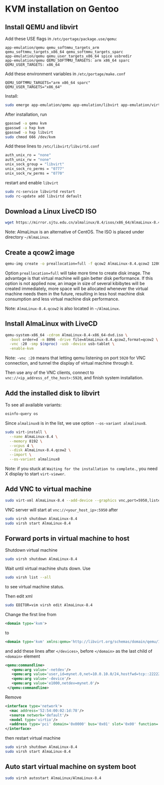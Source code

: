 # KVM installation on Gentoo

## Install QEMU and libvirt

Add these USE flags in `/etc/portage/package.use/qemu`:

```
app-emulation/qemu qemu_softmmu_targets_arm qemu_softmmu_targets_x86_64 qemu_softmmu_targets_sparc
app-emulation/qemu qemu_user_targets_x86_64 spice usbredir
app-emulation/qemu QEMU_SOFTMMU_TARGETS: arm x86_64 sparc QEMU_USER_TARGETS: x86_64
```

Add these environment variables in `/etc/portage/make.conf`

```
QEMU_SOFTMMU_TARGETS="arm x86_64 sparc"
QEMU_USER_TARGETS="x86_64"
```

Install:

```bash
sudo emerge app-emulation/qemu app-emulation/libvirt app-emulation/virt-manager app-emulation/virt-viewer
```

After installation, run

```bash
gpasswd -a qemu kvm
gpasswd -a hxp kvm
gpasswd -a hxp libvirt
sudo chmod 666 /dev/kvm
```

Add these lines to `/etc/libvirt/libvirtd.conf`

```bash
auth_unix_ro = "none"
auth_unix_rw = "none"
unix_sock_group = "libvirt"
unix_sock_ro_perms = "0777"
unix_sock_rw_perms = "0770"
```

restart and enable `libvirt`

```bash
sudo rc-service libvirtd restart
sudo rc-update add libvirtd default
```

## Download a Linux LiveCD ISO

```bash
wget https://mirror.sjtu.edu.cn/almalinux/8.4/isos/x86_64/AlmaLinux-8.4-x86_64-dvd.iso
```

Note: AlmaLinux is an alternative of CentOS. The ISO is placed under directory `~/AlmaLinux`.

## Create a qcow2 image

```bash
qemu-img create -o preallocation=full -f qcow2 AlmaLinux-8.4.qcow2 128G
```

Option `preallocation=full` will take more time to create disk image. The advantage is that virtual machine will gain better disk performance. If this option is not applied now, an image in size of several kibibytes will be created immediately, more space will be allocated whenever the virtual machine needs them in the future, resulting in less host machine disk consumption and less virtual machine disk performance.

Note: `AlmaLinux-8.4.qcow2` is also located in `~/AlmaLinux`.

## Install AlmaLinux with LiveCD

```bash
qemu-system-x86_64 -cdrom AlmaLinux-8.4-x86_64-dvd.iso \
  -boot order=d -m 8096 -drive file=AlmaLinux-8.4.qcow2,format=qcow2 \
  -vnc :20 -smp $(nproc) -usb -device usb-tablet \
  -enable-kvm
```

Note: `-vnc :20` means that letting qemu listening on port `5920` for VNC connection, and tunnel the display of virtual machine through it. 

Then use any of the VNC clients, connect to `vnc://<ip_address_of_the_host>:5920`, and finish system installation.

## Add the installed disk to libvirt

To see all available variants:

```bash
osinfo-query os
```

Since `almalinux8` is in the list, we use option `--os-variant almalinux8`.

```bash
sudo virt-install \
  --name AlmaLinux-8.4 \
  --memory 8192 \
  --vcpus 4 \
  --disk AlmaLinux-8.4.qcow2 \
  --import \
  --os-variant almalinux8
```

Note: if you stuck at `Waiting for the installation to complete.`, you need X display to start `virt-viewer`.

## Add VNC to virtual machine

```bash
sudo virt-xml AlmaLinux-8.4 --add-device --graphics vnc,port=5950,listen=0.0.0.0
```

VNC server will start at `vnc://<your_host_ip>:5950` after

```bash
sudo virsh shutdown AlmaLinux-8.4
sudo virsh start AlmaLinux-8.4
```

## Forward ports in virtual machine to host

Shutdown virtual machine

```bash
sudo virsh shutdown AlmaLinux-8.4
```

Wait until virtual machine shuts down. Use

```bash
sudo virsh list --all
```

to see virtual machine status.

Then edit xml

```bash
sudo EDITOR=vim virsh edit AlmaLinux-8.4
```

Change the first line from

```xml
<domain type='kvm'>
```

to

```xml
<domain type='kvm' xmlns:qemu='http://libvirt.org/schemas/domain/qemu/1.0'>
```

and add these lines after `</devices>`, before `</domain>` as the last child of `<domain>` element

```xml
<qemu:commandline>
   <qemu:arg value='-netdev'/>
   <qemu:arg value='user,id=mynet.0,net=10.0.10.0/24,hostfwd=tcp::22222-:22,hostfwd=tcp::8000-:8000'/>
   <qemu:arg value='-device'/>
   <qemu:arg value='e1000,netdev=mynet.0'/>
 </qemu:commandline>
```

Remove

```xml
<interface type='network'>
  <mac address='52:54:00:02:1d:78'/>
  <source network='default'/>
  <model type='virtio'/>
  <address type='pci' domain='0x0000' bus='0x01' slot='0x00' function='0x0'/>
</interface>
```

then restart virtual machine

```bash
sudo virsh shutdown AlmaLinux-8.4
sudo virsh start AlmaLinux-8.4
```

## Auto start virtual machine on system boot

```bash
sudo virsh autostart AlmaLinux/AlmaLinux-8.4
```

